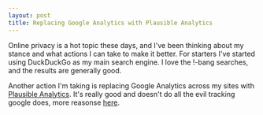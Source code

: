```yaml
---
layout: post
title: Replacing Google Analytics with Plausible Analytics
---
```


Online privacy is a hot topic these days, and I've been thinking about my stance
and what actions I can take to make it better. For starters I've started using
DuckDuckGo as my main search engine. I love the !-bang searches, and the results
are generally good.

Another action I'm taking is replacing Google Analytics across my sites with
[Plausible Analytics](https://plausible.io/). It's really good and doesn't do
all the evil tracking google does, more reasonse
[here](https://plausible.io/vs-google-analytics).
